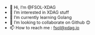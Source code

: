 - 👋 Hi, I’m @FSOL-XDAG
- 👀 I’m interested in XDAG stuff
- 🌱 I’m currently learning Golang
- 💞️ I’m looking to collaborate on Github 😊
- 📫 How to reach me : fsol@xdag.io

<!---
FSOL-XDAG/FSOL-XDAG is a ✨ special ✨ repository because its `README.md` (this file) appears on your GitHub profile.
You can click the Preview link to take a look at your changes.
--->
